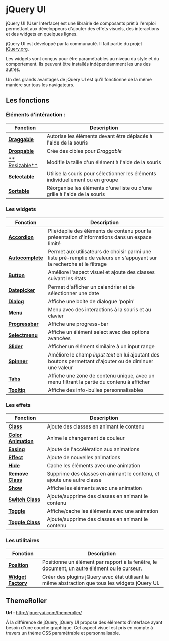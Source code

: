# jQuery UI

jQuery UI (User Interface) est une librairie de composants prêt à l'emploi permettant aux développeurs d'ajouter des effets visuels, des interactions et des widgets en quelques lignes.

jQuery UI est développé par la communauté. Il fait partie du projet [jQuery.org](https://jquery.org/).

Les widgets sont conçus pour être paramétrables au niveau du style et du comportement. Ils peuvent être installés indépendamment les uns des autres.

Un des grands avantages de jQuery UI est qu'il fonctionne de la même manière sur tous les navigateurs.

## Les fonctions

### Éléments d'intéraction :

| Fonction | Description |
|--|--|
| [**Draggable**](http://jqueryui.com/draggable/) | Autorise les éléments devant être déplacés à l'aide de la souris |
| [**Droppable**](http://jqueryui.com/droppable/) | Crée des cibles pour *Draggable* |
| [** Resizable**](http://jqueryui.com/resizable/) | Modifie la taille d'un élément à l'aide de la souris |
| [**Selectable**](http://jqueryui.com/selectable/) | Utilise la souris pour sélectionner les éléments individuellement ou en groupe |
| [**Sortable**](http://jqueryui.com/sortable/) | Réorganise les éléments d'une liste ou d'une grille à l'aide de la souris |

### Les widgets

| Fonction | Description |
|--|--|
| [**Accordion**](http://jqueryui.com/accordion/) | Plie/déplie des éléments de contenu pour la présentation d'informations dans un espace limité |
| [**Autocomplete**](http://jqueryui.com/autocomplete/) | Permet aux utilisateurs de choisir parmi une liste pré-remplie de valeurs en s'appuyant sur la recherche et le filtrage |
| [**Button**](http://jqueryui.com/button/) | Améliore l'aspect visuel et ajoute des classes suivant les états |
| [**Datepicker**](http://jqueryui.com/datepicker/) | Permet d'afficher un calendrier et de sélectionner une date |
| [**Dialog**](http://jqueryui.com/dialog/) | Affiche une boite de dialogue 'popin' |
| [**Menu**](http://jqueryui.com/menu/) | Menu avec des interactions à la souris et au clavier |
| [**Progressbar**](http://jqueryui.com/progressbar/) | Affiche une progress-bar |
| [**Selectmenu**](http://jqueryui.com/selectmenu/) | Affiche un  élément select avec des options avancées |
| [**Slider**](http://jqueryui.com/slider/) | Afficher un élément similaire à un input range |
| [**Spinner**](http://jqueryui.com/spinner/) | Améliore le champ *input text* en lui ajoutant des boutons permettant d'ajouter ou de diminuer une valeur |
| [**Tabs**](http://jqueryui.com/tabs/) | Affiche une zone de contenu unique, avec un menu filtrant la partie du contenu à afficher |
| [**Tooltip**](http://jqueryui.com/tooltip/) | Affiche des info-bulles personnalisables |

### Les effets

| Fonction | Description |
|--|--|
| [**Class**](http://jqueryui.com/addClass/) | Ajoute des classes en animant le contenu |
| [**Color Animation**](http://jqueryui.com/animate/) | Anime le changement de couleur |
| [**Easing**](http://jqueryui.com/easing/) | Ajoute de l'accélération aux animations |
| [**Effect**](http://jqueryui.com/effect/) | Ajoute de nouvelles animations |
| [**Hide**](http://jqueryui.com/hide/) | Cache les éléments avec une animation |
| [**Remove Class**](http://jqueryui.com/removeClass/) | Supprime des classes en animant le contenu, et ajoute une autre classe |
| [**Show**](http://jqueryui.com/show/) | Affiche les éléments avec une animation |
| [**Switch Class**](http://jqueryui.com/switchClass/) | Ajoute/supprime des classes en animant le contenu |
| [**Toggle**](http://jqueryui.com/toggle/) | Affiche/cache les éléments avec une animation |
| [**Toggle Class**](http://jqueryui.com/toggleClass/)| Ajoute/supprime des classes en animant le contenu |

### Les utilitaires

| Fonction | Description |
|--|--|
| [**Position**](http://jqueryui.com/position/)| Positionne un élément par rapport à la fenêtre, le document, un autre élément ou le curseur. |
| [**Widget Factory**](http://jqueryui.com/widget/) | Créer des plugins jQuery avec état utilisant la même abstraction que tous les widgets jQuery UI. |

## ThemeRoller

**Url :** http://jqueryui.com/themeroller/

À la différence de jQuery, jQuery UI propose des éléments d'interface ayant besoin d'une couche graphique. Cet aspect visuel est pris en compte à travers un thème CSS paramétrable et personnalisable.
